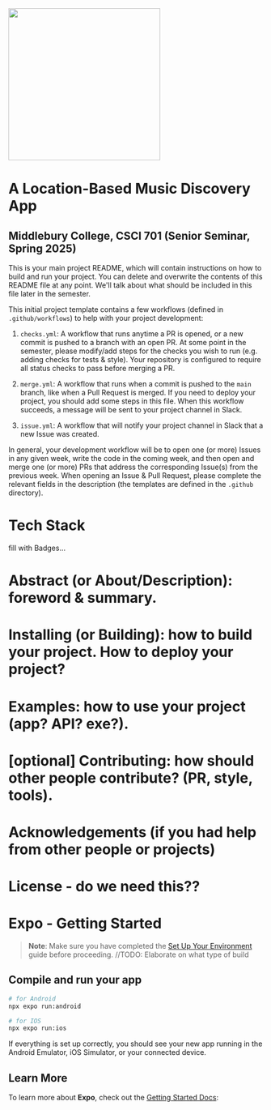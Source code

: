 
<img src="https://github.com/user-attachments/assets/a3055d34-0123-4097-95d8-8c633e1bbde5" width="300" />

# A Location-Based Music Discovery App


## Middlebury College, CSCI 701 (Senior Seminar, Spring 2025)

This is your main project README, which will contain instructions on how to build and run your project. You can delete and overwrite the contents of this README file at any point. We'll talk about what should be included in this file later in the semester.

This initial project template contains a few workflows (defined in `.github/workflows`) to help with your project development:

1. `checks.yml`: A workflow that runs anytime a PR is opened, or a new commit is pushed to a branch with an open PR. At some point in the semester, please modify/add steps for the checks you wish to run (e.g. adding checks for tests & style). Your repository is configured to require all status checks to pass before merging a PR.

2. `merge.yml`: A workflow that runs when a commit is pushed to the `main` branch, like when a Pull Request is merged. If you need to deploy your project, you should add some steps in this file. When this workflow succeeds, a message will be sent to your project channel in Slack.

3. `issue.yml`: A workflow that will notify your project channel in Slack that a new Issue was created.

In general, your development workflow will be to open one (or more) Issues in any given week, write the code in the coming week, and then open and merge one (or more) PRs that address the corresponding Issue(s) from the previous week. When opening an Issue & Pull Request, please complete the relevant fields in the description (the templates are defined in the `.github` directory).


# Tech Stack

fill with Badges... 

# Abstract (or About/Description): foreword & summary.
# Installing (or Building): how to build your project. How to deploy your project?
# Examples: how to use your project (app? API? exe?).
# [optional] Contributing: how should other people contribute? (PR, style, tools).
# Acknowledgements (if you had help from other people or projects)
# License - do we need this??


# Expo - Getting Started

> **Note**: Make sure you have completed the [Set Up Your Environment](https://docs.expo.dev/get-started/set-up-your-environment/) guide before proceeding.
> //TODO: Elaborate on what type of build

## Compile and run your app

```sh
# for Android
npx expo run:android

# for IOS
npx expo run:ios
```

If everything is set up correctly, you should see your new app running in the Android Emulator, iOS Simulator, or your connected device.

## Learn More

To learn more about **Expo**, check out the [Getting Started Docs](https://docs.expo.dev/get-started/introduction/):

